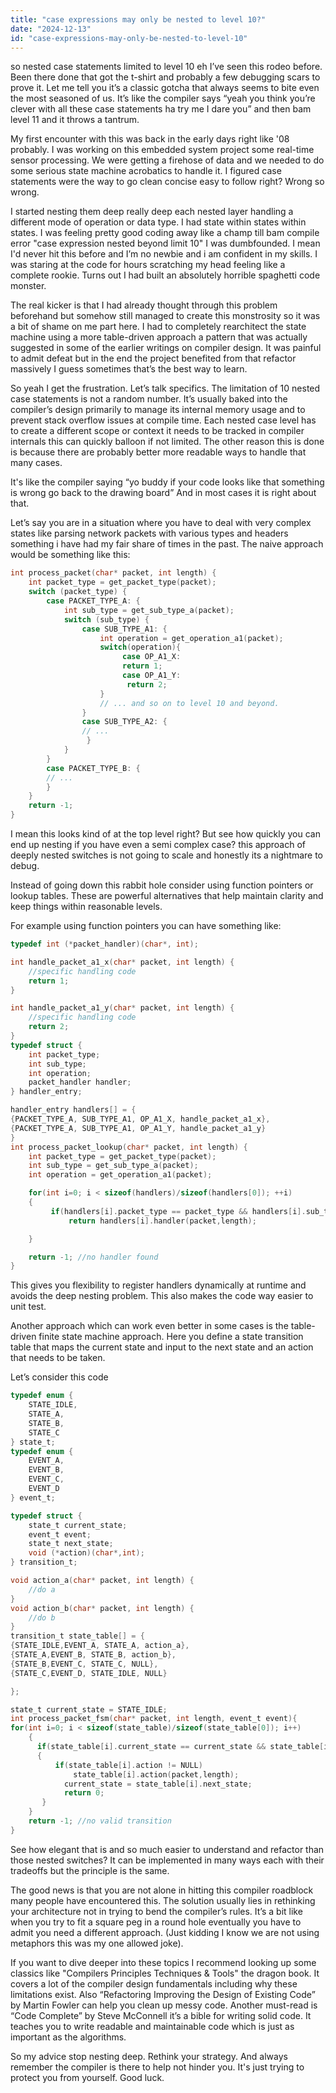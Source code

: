 ```yaml
---
title: "case expressions may only be nested to level 10?"
date: "2024-12-13"
id: "case-expressions-may-only-be-nested-to-level-10"
---
```


 so nested case statements limited to level 10 eh I’ve seen this rodeo before. Been there done that got the t-shirt and probably a few debugging scars to prove it. Let me tell you it’s a classic gotcha that always seems to bite even the most seasoned of us. It’s like the compiler says “yeah you think you’re clever with all these case statements ha try me I dare you” and then bam level 11 and it throws a tantrum.

My first encounter with this was back in the early days right like '08 probably. I was working on this embedded system project some real-time sensor processing. We were getting a firehose of data and we needed to do some serious state machine acrobatics to handle it. I figured case statements were the way to go clean concise easy to follow right? Wrong so wrong.

I started nesting them deep really deep each nested layer handling a different mode of operation or data type. I had state within states within states. I was feeling pretty good coding away like a champ till bam compile error "case expression nested beyond limit 10" I was dumbfounded. I mean I'd never hit this before and I’m no newbie and i am confident in my skills. I was staring at the code for hours scratching my head feeling like a complete rookie. Turns out I had built an absolutely horrible spaghetti code monster.

The real kicker is that I had already thought through this problem beforehand but somehow still managed to create this monstrosity so it was a bit of shame on me part here. I had to completely rearchitect the state machine using a more table-driven approach a pattern that was actually suggested in some of the earlier writings on compiler design. It was painful to admit defeat but in the end the project benefited from that refactor massively I guess sometimes that’s the best way to learn.

So yeah I get the frustration. Let’s talk specifics. The limitation of 10 nested case statements is not a random number. It’s usually baked into the compiler’s design primarily to manage its internal memory usage and to prevent stack overflow issues at compile time. Each nested case level has to create a different scope or context it needs to be tracked in compiler internals this can quickly balloon if not limited. The other reason this is done is because there are probably better more readable ways to handle that many cases.

It's like the compiler saying “yo buddy if your code looks like that something is wrong go back to the drawing board” And in most cases it is right about that.

Let’s say you are in a situation where you have to deal with very complex states like parsing network packets with various types and headers something i have had my fair share of times in the past. The naive approach would be something like this:

```c
int process_packet(char* packet, int length) {
    int packet_type = get_packet_type(packet);
    switch (packet_type) {
        case PACKET_TYPE_A: {
            int sub_type = get_sub_type_a(packet);
            switch (sub_type) {
                case SUB_TYPE_A1: {
                    int operation = get_operation_a1(packet);
                    switch(operation){
                         case OP_A1_X:
                         return 1;
                         case OP_A1_Y:
                          return 2;
                    }
                    // ... and so on to level 10 and beyond.
                }
                case SUB_TYPE_A2: {
                // ...
                 }
            }
        }
        case PACKET_TYPE_B: {
        // ...
        }
    }
    return -1;
}
```

I mean this looks kind of  at the top level right? But see how quickly you can end up nesting if you have even a semi complex case? this approach of deeply nested switches is not going to scale and honestly its a nightmare to debug.

Instead of going down this rabbit hole consider using function pointers or lookup tables. These are powerful alternatives that help maintain clarity and keep things within reasonable levels.

For example using function pointers you can have something like:

```c
typedef int (*packet_handler)(char*, int);

int handle_packet_a1_x(char* packet, int length) {
    //specific handling code
    return 1;
}

int handle_packet_a1_y(char* packet, int length) {
    //specific handling code
    return 2;
}
typedef struct {
    int packet_type;
    int sub_type;
    int operation;
    packet_handler handler;
} handler_entry;

handler_entry handlers[] = {
{PACKET_TYPE_A, SUB_TYPE_A1, OP_A1_X, handle_packet_a1_x},
{PACKET_TYPE_A, SUB_TYPE_A1, OP_A1_Y, handle_packet_a1_y}
}
int process_packet_lookup(char* packet, int length) {
    int packet_type = get_packet_type(packet);
    int sub_type = get_sub_type_a(packet);
    int operation = get_operation_a1(packet);

    for(int i=0; i < sizeof(handlers)/sizeof(handlers[0]); ++i)
    {
         if(handlers[i].packet_type == packet_type && handlers[i].sub_type == sub_type && handlers[i].operation == operation)
             return handlers[i].handler(packet,length);

    }

    return -1; //no handler found
}

```

This gives you flexibility to register handlers dynamically at runtime and avoids the deep nesting problem. This also makes the code way easier to unit test.

Another approach which can work even better in some cases is the table-driven finite state machine approach. Here you define a state transition table that maps the current state and input to the next state and an action that needs to be taken.

Let’s consider this code

```c
typedef enum {
    STATE_IDLE,
    STATE_A,
    STATE_B,
    STATE_C
} state_t;
typedef enum {
    EVENT_A,
    EVENT_B,
    EVENT_C,
    EVENT_D
} event_t;

typedef struct {
    state_t current_state;
    event_t event;
    state_t next_state;
    void (*action)(char*,int);
} transition_t;

void action_a(char* packet, int length) {
    //do a
}
void action_b(char* packet, int length) {
    //do b
}
transition_t state_table[] = {
{STATE_IDLE,EVENT_A, STATE_A, action_a},
{STATE_A,EVENT_B, STATE_B, action_b},
{STATE_B,EVENT_C, STATE_C, NULL},
{STATE_C,EVENT_D, STATE_IDLE, NULL}

};

state_t current_state = STATE_IDLE;
int process_packet_fsm(char* packet, int length, event_t event){
for(int i=0; i < sizeof(state_table)/sizeof(state_table[0]); i++)
    {
      if(state_table[i].current_state == current_state && state_table[i].event == event)
      {
          if(state_table[i].action != NULL)
              state_table[i].action(packet,length);
            current_state = state_table[i].next_state;
            return 0;
       }
    }
    return -1; //no valid transition
}
```

See how elegant that is and so much easier to understand and refactor than those nested switches? It can be implemented in many ways each with their tradeoffs but the principle is the same.

The good news is that you are not alone in hitting this compiler roadblock many people have encountered this. The solution usually lies in rethinking your architecture not in trying to bend the compiler’s rules. It’s a bit like when you try to fit a square peg in a round hole eventually you have to admit you need a different approach. (Just kidding I know we are not using metaphors this was my one allowed joke).

If you want to dive deeper into these topics I recommend looking up some classics like "Compilers Principles Techniques & Tools" the dragon book. It covers a lot of the compiler design fundamentals including why these limitations exist. Also “Refactoring Improving the Design of Existing Code” by Martin Fowler can help you clean up messy code. Another must-read is “Code Complete” by Steve McConnell it’s a bible for writing solid code. It teaches you to write readable and maintainable code which is just as important as the algorithms.

So my advice stop nesting deep. Rethink your strategy. And always remember the compiler is there to help not hinder you. It's just trying to protect you from yourself. Good luck.
